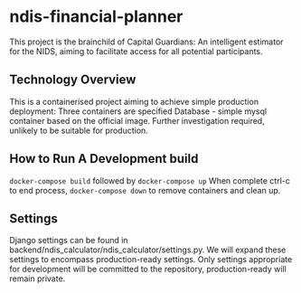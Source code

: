 # ndis-financial-planner
This project is the brainchild of Capital Guardians: An intelligent estimator for the NIDS, aiming to facilitate access for all potential participants. 

## Technology Overview
This is a containerised project aiming to achieve simple production deployment: Three containers are specified
Database - simple mysql container based on the official image. Further investigation required, unlikely to be suitable for production.

## How to Run A Development build
`docker-compose build`
followed by
`docker-compose up`
When complete ctrl-c to end process, 
`docker-compose down`
to remove containers and clean up. 

## Settings
Django settings can be found in backend/ndis_calculator/ndis_calculator/settings.py. We will expand these settings to encompass production-ready settings. Only settings appropriate for development will be committed to the repository, production-ready will remain private.  
